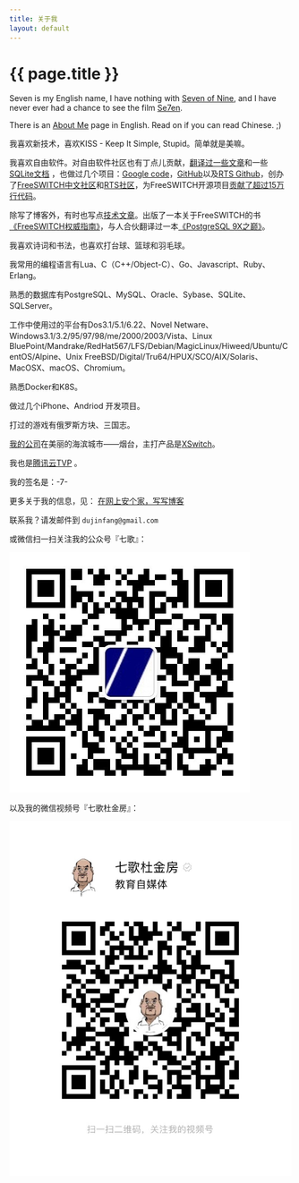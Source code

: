 ```yaml
---
title: 关于我
layout: default
---
```


# {{ page.title }}

Seven is my English name, I have nothing with [Seven of Nine](http://en.wikipedia.org/wiki/Seven_of_Nine), and I have never ever had a chance to see the film [Se7en](http://en.wikipedia.org/wiki/Seven_%28film%29).

There is an [About Me](http://about.me/dujinfang) page in English. Read on if you can read Chinese. ;)

我喜欢新技术，喜欢KISS - Keep It Simple, Stupid。简单就是美嘛。

我喜欢自由软件。对自由软件社区也有丁点儿贡献，[翻译过一些文章](/2009/12/05/ceng-jing-zai-linuxfocusshang-fan-yi-de-yi-xie-wen-zhang.html)和一些[SQLite文档](/sqlite_docs_3_5_4_zh_CN/docs.html)
，也做过几个项目：[Google code](http://code.google.com/u/dujinfang/)，[GitHub](http://github.com/seven1240)以及[RTS Github](http://github.com/rts-cn)，创办了[FreeSWITCH中文社区](http://www.freeswitch.org.cn)和[RTS社区](http://rts.cn)，为FreeSWITCH开源项目[贡献了超过15万行代码](https://github.com/signalwire/freeswitch/graphs/contributors)。

除写了博客外，有时也写点[技术文章](http://www.infoq.com/cn/articles/rails-voip-system-architecture-and-development)。出版了一本关于FreeSWITCH的书[《FreeSWITCH权威指南》](http://book.dujinfang.com)，与人合伙翻译过一本[《PostgreSQL 9X之巅》](https://book.dujinfang.com/2018/05/11/PostgreSQL-9X.html)。

我喜欢诗词和书法，也喜欢打台球、篮球和羽毛球。

我常用的编程语言有Lua、C（C++/Object-C）、Go、Javascript、Ruby、Erlang。

熟悉的数据库有PostgreSQL、MySQL、Oracle、Sybase、SQLite、SQLServer。

工作中使用过的平台有Dos3.1/5.1/6.22、Novel Netware、Windows3.1/3.2/95/97/98/me/2000/2003/Vista、Linux BluePoint/Mandrake/RedHat567/LFS/Debian/MagicLinux/Hiweed/Ubuntu/CentOS/Alpine、Unix FreeBSD/Digital/Tru64/HPUX/SCO/AIX/Solaris、MacOSX、macOS、Chromium。

熟悉Docker和K8S。

做过几个iPhone、Andriod 开发项目。

打过的游戏有俄罗斯方块、三国志。

[我的公司](http://x-y-t.cn)在美丽的海滨城市——烟台，主打产品是[XSwitch](https://xswitch.cn)。

我也是[腾讯云TVP](https://cloud.tencent.com/tvp/member/241) 。

我的签名是：-7-

更多关于我的信息，见：
[在网上安个家，写写博客](/2009/11/07/zai-wang-shang-an-ge-jia-xie-xie-bo-ke.html)


联系我？请发邮件到 `dujinfang@gmail.com`

或微信扫一扫关注我的公众号『七歌』：

<div>
    <img src="/seven.jpg"/><br>
</div>

以及我的微信视频号『七歌杜金房』：

<div>
    <img src="/images/seven-video-channel.jpg"/>
</div>
